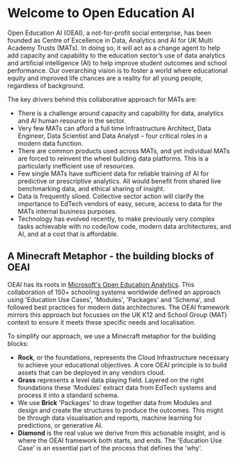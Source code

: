 # Welcome to Open Education AI
Open Education AI (OEAI), a not-for-profit social enterprise, has been founded as Centre of Excellence in Data, Analytics and AI for UK Multi Academy Trusts (MATs).  In doing so, it will act as a change agent to help add capacity and capability to the education sector’s use of data analytics and artificial intelligence (AI) to help improve student outcomes and school performance. Our overarching vision is to foster a world where educational equity and improved life chances are a reality for all young people, regardless of background. 

The key drivers behind this collaborative approach for MATs are:
* There is a challenge around capacity and capability for data, analytics and AI human resource in the sector.  
* Very few MATs can afford a full time Infrastructure Architect, Data Engineer, Data Scientist and Data Analyst – four critical roles in a modern data function.
* There are common products used across MATs, and yet individual MATs are forced to reinvent the wheel building data platforms. This is a particularly inefficient use of resources.
* Few single MATs have sufficient data for reliable training of AI for predictive or prescriptive analytics.  All would benefit from shared live benchmarking data, and ethical sharing of insight.
* Data is frequently siloed.  Collective sector action will clarify the importance to EdTech vendors of easy, secure, access to data for the MATs internal business purposes.
* Technology has evolved recently, to make previously very complex tasks achievable with no code/low code, modern data architectures, and AI, and at a cost that is affordable.

## A Minecraft Metaphor - the building blocks of OEAI
OEAI has its roots in [Microsoft's Open Education Analytics](https://openeducationanalytics.org/).  This collaboration of 150+ schooling systems worldwide defined an approach using 'Education Use Cases', 'Modules', 'Packages' and 'Schema', and followed best practices for modern data architectures.  The OEAI framework mirrors this approach but focusses on the UK K12 and School Group (MAT) context to ensure it meets these specific needs and localisation. 

To simplify our approach, we use a Minecraft metaphor for the building blocks:
* __Rock__, or the foundations, represents the Cloud Infrastructure necessary to achieve your educational objectives.  A core OEAI principle is to build assets that can be deployed in any vendors cloud.
* __Grass__ represents a level data playing field.  Layered on the right foundations these 'Modules' extract data from EdTech systems and process it into a standard schema.
* We use __Brick__ 'Packages' to draw together data from Modules and design and create the structures to produce the outcomes.  This might be through data visualisation and reports, machine learning for predictions, or generative AI.
* __Diamond__ is the real value we derive from this actionable insight, and is where the OEAI framework both starts, and ends.  The 'Education Use Case' is an essential part of the process that defines the 'why'.


